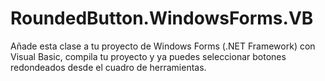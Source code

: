 # RoundedButton.WindowsForms.VB
Añade esta clase a tu proyecto de Windows Forms (.NET Framework) con Visual Basic, compila tu proyecto y ya puedes seleccionar botones redondeados desde el cuadro de herramientas.
